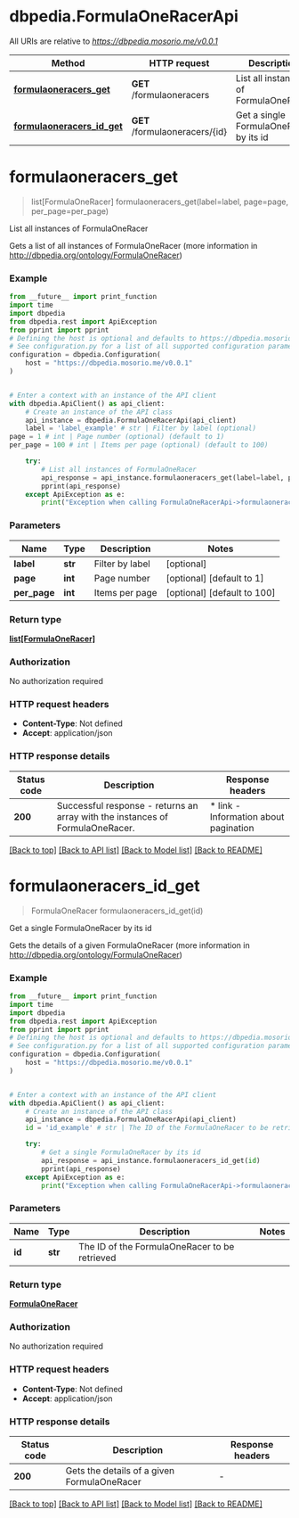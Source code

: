 # dbpedia.FormulaOneRacerApi

All URIs are relative to *https://dbpedia.mosorio.me/v0.0.1*

Method | HTTP request | Description
------------- | ------------- | -------------
[**formulaoneracers_get**](FormulaOneRacerApi.md#formulaoneracers_get) | **GET** /formulaoneracers | List all instances of FormulaOneRacer
[**formulaoneracers_id_get**](FormulaOneRacerApi.md#formulaoneracers_id_get) | **GET** /formulaoneracers/{id} | Get a single FormulaOneRacer by its id


# **formulaoneracers_get**
> list[FormulaOneRacer] formulaoneracers_get(label=label, page=page, per_page=per_page)

List all instances of FormulaOneRacer

Gets a list of all instances of FormulaOneRacer (more information in http://dbpedia.org/ontology/FormulaOneRacer)

### Example

```python
from __future__ import print_function
import time
import dbpedia
from dbpedia.rest import ApiException
from pprint import pprint
# Defining the host is optional and defaults to https://dbpedia.mosorio.me/v0.0.1
# See configuration.py for a list of all supported configuration parameters.
configuration = dbpedia.Configuration(
    host = "https://dbpedia.mosorio.me/v0.0.1"
)


# Enter a context with an instance of the API client
with dbpedia.ApiClient() as api_client:
    # Create an instance of the API class
    api_instance = dbpedia.FormulaOneRacerApi(api_client)
    label = 'label_example' # str | Filter by label (optional)
page = 1 # int | Page number (optional) (default to 1)
per_page = 100 # int | Items per page (optional) (default to 100)

    try:
        # List all instances of FormulaOneRacer
        api_response = api_instance.formulaoneracers_get(label=label, page=page, per_page=per_page)
        pprint(api_response)
    except ApiException as e:
        print("Exception when calling FormulaOneRacerApi->formulaoneracers_get: %s\n" % e)
```

### Parameters

Name | Type | Description  | Notes
------------- | ------------- | ------------- | -------------
 **label** | **str**| Filter by label | [optional] 
 **page** | **int**| Page number | [optional] [default to 1]
 **per_page** | **int**| Items per page | [optional] [default to 100]

### Return type

[**list[FormulaOneRacer]**](FormulaOneRacer.md)

### Authorization

No authorization required

### HTTP request headers

 - **Content-Type**: Not defined
 - **Accept**: application/json

### HTTP response details
| Status code | Description | Response headers |
|-------------|-------------|------------------|
**200** | Successful response - returns an array with the instances of FormulaOneRacer. |  * link - Information about pagination <br>  |

[[Back to top]](#) [[Back to API list]](../README.md#documentation-for-api-endpoints) [[Back to Model list]](../README.md#documentation-for-models) [[Back to README]](../README.md)

# **formulaoneracers_id_get**
> FormulaOneRacer formulaoneracers_id_get(id)

Get a single FormulaOneRacer by its id

Gets the details of a given FormulaOneRacer (more information in http://dbpedia.org/ontology/FormulaOneRacer)

### Example

```python
from __future__ import print_function
import time
import dbpedia
from dbpedia.rest import ApiException
from pprint import pprint
# Defining the host is optional and defaults to https://dbpedia.mosorio.me/v0.0.1
# See configuration.py for a list of all supported configuration parameters.
configuration = dbpedia.Configuration(
    host = "https://dbpedia.mosorio.me/v0.0.1"
)


# Enter a context with an instance of the API client
with dbpedia.ApiClient() as api_client:
    # Create an instance of the API class
    api_instance = dbpedia.FormulaOneRacerApi(api_client)
    id = 'id_example' # str | The ID of the FormulaOneRacer to be retrieved

    try:
        # Get a single FormulaOneRacer by its id
        api_response = api_instance.formulaoneracers_id_get(id)
        pprint(api_response)
    except ApiException as e:
        print("Exception when calling FormulaOneRacerApi->formulaoneracers_id_get: %s\n" % e)
```

### Parameters

Name | Type | Description  | Notes
------------- | ------------- | ------------- | -------------
 **id** | **str**| The ID of the FormulaOneRacer to be retrieved | 

### Return type

[**FormulaOneRacer**](FormulaOneRacer.md)

### Authorization

No authorization required

### HTTP request headers

 - **Content-Type**: Not defined
 - **Accept**: application/json

### HTTP response details
| Status code | Description | Response headers |
|-------------|-------------|------------------|
**200** | Gets the details of a given FormulaOneRacer |  -  |

[[Back to top]](#) [[Back to API list]](../README.md#documentation-for-api-endpoints) [[Back to Model list]](../README.md#documentation-for-models) [[Back to README]](../README.md)

